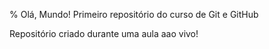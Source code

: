 % Olá, Mundo!
 Primeiro repositório do curso de Git e GitHub

 Repositório criado durante uma aula aao vivo!